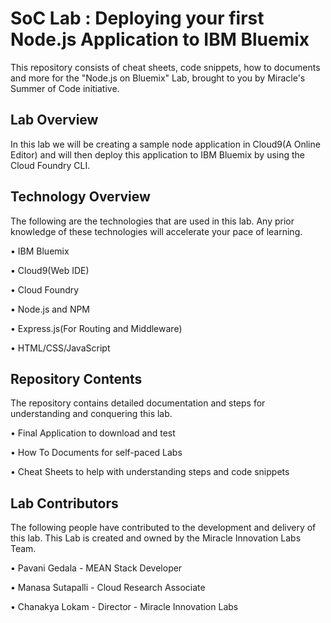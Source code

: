 # SoC Lab : Deploying your first Node.js Application to IBM Bluemix

This repository consists of cheat sheets, code snippets, how to documents and more for the "Node.js on Bluemix" Lab, brought to you by Miracle's Summer of Code initiative.

## Lab Overview

In this lab we will be creating a sample node application in Cloud9(A Online Editor) and will then deploy this application to IBM Bluemix by using the Cloud Foundry CLI.

## Technology Overview

The following are the technologies that are used in this lab. Any prior knowledge of these technologies will accelerate your pace of learning.

• IBM Bluemix

• Cloud9(Web IDE)

• Cloud Foundry

• Node.js and NPM

• Express.js(For Routing and Middleware)

• HTML/CSS/JavaScript

## Repository Contents

The repository contains detailed documentation and steps for understanding and conquering this lab.

• Final Application to download and test

• How To Documents for self-paced Labs

• Cheat Sheets to help with understanding steps and code snippets

## Lab Contributors

The following people have contributed to the development and delivery of this lab. This Lab is created and owned by the Miracle Innovation Labs Team.

• Pavani Gedala - MEAN Stack Developer

• Manasa Sutapalli - Cloud Research Associate

• Chanakya Lokam - Director - Miracle Innovation Labs
